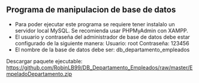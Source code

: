 ## Programa de manipulacion de base de datos

* Para poder ejecutar este programa se requiere tener instalalo un servidor local MySQL. Se recomienda usar PHPMyAdmin con XAMPP.
* El usuario y contraseña del administrador de base de datos debe estar configurado de la siguiente manera:
    Usuario: root
    Contraseña: 123456
* El nombre de la base de datos debe ser: db_departamento_empleados

Descargar paquete ejecutable:
https://github.com/RobinLB99/DB_Departamento_Empleados/raw/master/EmpeladoDepartamento.zip
